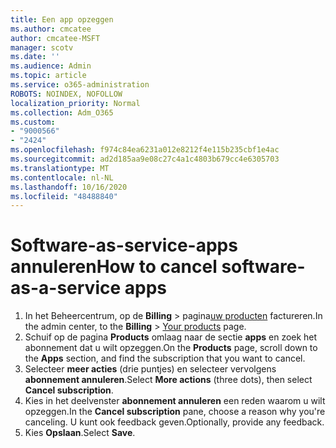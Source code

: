 ```yaml
---
title: Een app opzeggen
ms.author: cmcatee
author: cmcatee-MSFT
manager: scotv
ms.date: ''
ms.audience: Admin
ms.topic: article
ms.service: o365-administration
ROBOTS: NOINDEX, NOFOLLOW
localization_priority: Normal
ms.collection: Adm_O365
ms.custom:
- "9000566"
- "2424"
ms.openlocfilehash: f974c84ea6231a012e8212f4e115b235cbf1e4ac
ms.sourcegitcommit: ad2d185aa9e08c27c4a1c4803b679cc4e6305703
ms.translationtype: MT
ms.contentlocale: nl-NL
ms.lasthandoff: 10/16/2020
ms.locfileid: "48488840"
---
```

# <a name="how-to-cancel-software-as-a-service-apps"></a><span data-ttu-id="153f1-102">Software-as-service-apps annuleren</span><span class="sxs-lookup"><span data-stu-id="153f1-102">How to cancel software-as-a-service apps</span></span>

1. <span data-ttu-id="153f1-103">In het Beheercentrum, op de **Billing**  >  pagina[uw producten](https://go.microsoft.com/fwlink/p/?linkid=842054) factureren.</span><span class="sxs-lookup"><span data-stu-id="153f1-103">In the admin center, to the **Billing** > [Your products](https://go.microsoft.com/fwlink/p/?linkid=842054) page.</span></span>
2. <span data-ttu-id="153f1-104">Schuif op de pagina **Products** omlaag naar de sectie **apps** en zoek het abonnement dat u wilt opzeggen.</span><span class="sxs-lookup"><span data-stu-id="153f1-104">On the **Products** page, scroll down to the **Apps** section, and find the subscription that you want to cancel.</span></span> 
3. <span data-ttu-id="153f1-105">Selecteer **meer acties** (drie puntjes) en selecteer vervolgens **abonnement annuleren**.</span><span class="sxs-lookup"><span data-stu-id="153f1-105">Select **More actions** (three dots), then select **Cancel subscription**.</span></span>
4. <span data-ttu-id="153f1-106">Kies in het deelvenster **abonnement annuleren** een reden waarom u wilt opzeggen.</span><span class="sxs-lookup"><span data-stu-id="153f1-106">In the **Cancel subscription** pane, choose a reason why you're canceling.</span></span> <span data-ttu-id="153f1-107">U kunt ook feedback geven.</span><span class="sxs-lookup"><span data-stu-id="153f1-107">Optionally, provide any feedback.</span></span>
5. <span data-ttu-id="153f1-108">Kies **Opslaan**.</span><span class="sxs-lookup"><span data-stu-id="153f1-108">Select **Save**.</span></span>
